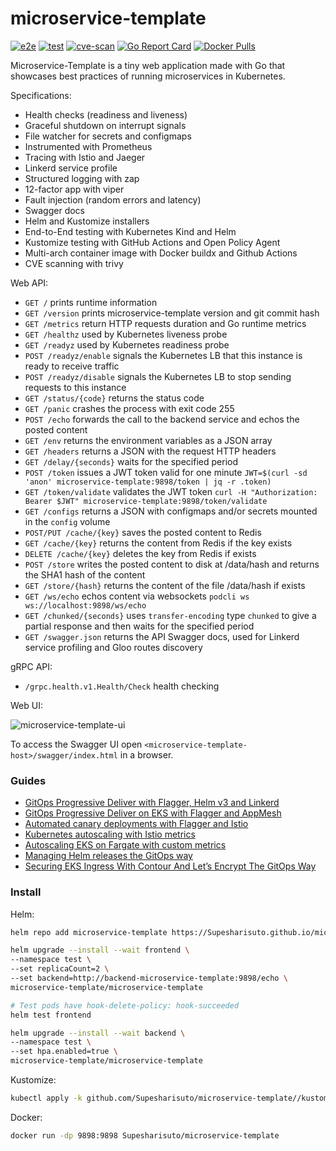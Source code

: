 # microservice-template

[![e2e](https://github.com/Supesharisuto/microservice-template/workflows/e2e/badge.svg)](https://github.com/Supesharisuto/microservice-template/blob/master/.github/workflows/e2e.yml)
[![test](https://github.com/Supesharisuto/microservice-template/workflows/test/badge.svg)](https://github.com/Supesharisuto/microservice-template/blob/master/.github/workflows/test.yml)
[![cve-scan](https://github.com/Supesharisuto/microservice-template/workflows/cve-scan/badge.svg)](https://github.com/Supesharisuto/microservice-template/blob/master/.github/workflows/cve-scan.yml)
[![Go Report Card](https://goreportcard.com/badge/github.com/Supesharisuto/microservice-template)](https://goreportcard.com/report/github.com/Supesharisuto/microservice-template)
[![Docker Pulls](https://img.shields.io/docker/pulls/Supesharisuto/microservice-template)](https://hub.docker.com/r/Supesharisuto/microservice-template)

Microservice-Template is a tiny web application made with Go that showcases best practices of running microservices in Kubernetes.

Specifications:

* Health checks (readiness and liveness)
* Graceful shutdown on interrupt signals
* File watcher for secrets and configmaps
* Instrumented with Prometheus
* Tracing with Istio and Jaeger
* Linkerd service profile
* Structured logging with zap 
* 12-factor app with viper
* Fault injection (random errors and latency)
* Swagger docs
* Helm and Kustomize installers
* End-to-End testing with Kubernetes Kind and Helm
* Kustomize testing with GitHub Actions and Open Policy Agent
* Multi-arch container image with Docker buildx and Github Actions
* CVE scanning with trivy

Web API:

* `GET /` prints runtime information
* `GET /version` prints microservice-template version and git commit hash 
* `GET /metrics` return HTTP requests duration and Go runtime metrics
* `GET /healthz` used by Kubernetes liveness probe
* `GET /readyz` used by Kubernetes readiness probe
* `POST /readyz/enable` signals the Kubernetes LB that this instance is ready to receive traffic
* `POST /readyz/disable` signals the Kubernetes LB to stop sending requests to this instance
* `GET /status/{code}` returns the status code
* `GET /panic` crashes the process with exit code 255
* `POST /echo` forwards the call to the backend service and echos the posted content 
* `GET /env` returns the environment variables as a JSON array
* `GET /headers` returns a JSON with the request HTTP headers
* `GET /delay/{seconds}` waits for the specified period
* `POST /token` issues a JWT token valid for one minute `JWT=$(curl -sd 'anon' microservice-template:9898/token | jq -r .token)`
* `GET /token/validate` validates the JWT token `curl -H "Authorization: Bearer $JWT" microservice-template:9898/token/validate`
* `GET /configs` returns a JSON with configmaps and/or secrets mounted in the `config` volume
* `POST/PUT /cache/{key}` saves the posted content to Redis
* `GET /cache/{key}` returns the content from Redis if the key exists
* `DELETE /cache/{key}` deletes the key from Redis if exists
* `POST /store` writes the posted content to disk at /data/hash and returns the SHA1 hash of the content
* `GET /store/{hash}` returns the content of the file /data/hash if exists
* `GET /ws/echo` echos content via websockets `podcli ws ws://localhost:9898/ws/echo`
* `GET /chunked/{seconds}` uses `transfer-encoding` type `chunked` to give a partial response and then waits for the specified period
* `GET /swagger.json` returns the API Swagger docs, used for Linkerd service profiling and Gloo routes discovery

gRPC API:

* `/grpc.health.v1.Health/Check` health checking

Web UI:

![microservice-template-ui](https://raw.githubusercontent.com/Supesharisuto/microservice-template/gh-pages/screens/microservice-template-ui-v3.png)

To access the Swagger UI open `<microservice-template-host>/swagger/index.html` in a browser.

### Guides

* [GitOps Progressive Deliver with Flagger, Helm v3 and Linkerd](https://helm.workshop.flagger.dev/intro/)
* [GitOps Progressive Deliver on EKS with Flagger and AppMesh](https://eks.handson.flagger.dev/prerequisites/)
* [Automated canary deployments with Flagger and Istio](https://medium.com/google-cloud/automated-canary-deployments-with-flagger-and-istio-ac747827f9d1)
* [Kubernetes autoscaling with Istio metrics](https://medium.com/google-cloud/kubernetes-autoscaling-with-istio-metrics-76442253a45a)
* [Autoscaling EKS on Fargate with custom metrics](https://aws.amazon.com/blogs/containers/autoscaling-eks-on-fargate-with-custom-metrics/)
* [Managing Helm releases the GitOps way](https://medium.com/google-cloud/managing-helm-releases-the-gitops-way-207a6ac6ff0e)
* [Securing EKS Ingress With Contour And Let’s Encrypt The GitOps Way](https://aws.amazon.com/blogs/containers/securing-eks-ingress-contour-lets-encrypt-gitops/)

### Install

Helm:

```bash
helm repo add microservice-template https://Supesharisuto.github.io/microservice-template

helm upgrade --install --wait frontend \
--namespace test \
--set replicaCount=2 \
--set backend=http://backend-microservice-template:9898/echo \
microservice-template/microservice-template

# Test pods have hook-delete-policy: hook-succeeded
helm test frontend

helm upgrade --install --wait backend \
--namespace test \
--set hpa.enabled=true \
microservice-template/microservice-template
```

Kustomize:

```bash
kubectl apply -k github.com/Supesharisuto/microservice-template//kustomize
```

Docker:

```bash
docker run -dp 9898:9898 Supesharisuto/microservice-template
```
